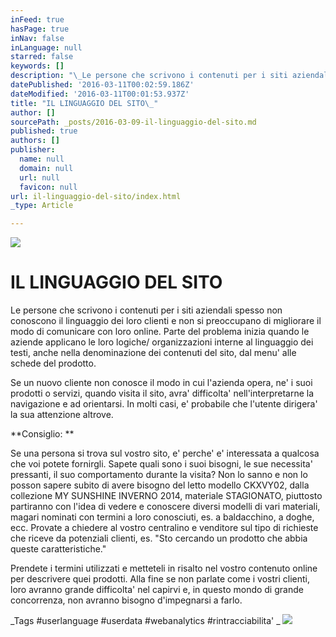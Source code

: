 ```yaml
---
inFeed: true
hasPage: true
inNav: false
inLanguage: null
starred: false
keywords: []
description: "\_Le persone che scrivono i contenuti per i siti aziendali spesso non conoscono il linguaggio dei loro clienti e non si preoccupano di migliorare il modo di comunicare con loro online. \n\nParte del problema inizia quando le aziende applicano le loro logiche/ organizzazioni interne al linguaggio dei testi, anche nella denominazione dei contenuti del sito, dal menu’ alle schede del prodotto.\_"
datePublished: '2016-03-11T00:02:59.186Z'
dateModified: '2016-03-11T00:01:53.937Z'
title: "IL LINGUAGGIO DEL SITO\_"
author: []
sourcePath: _posts/2016-03-09-il-linguaggio-del-sito.md
published: true
authors: []
publisher:
  name: null
  domain: null
  url: null
  favicon: null
url: il-linguaggio-del-sito/index.html
_type: Article

---
```

![](https://the-grid-user-content.s3-us-west-2.amazonaws.com/1dab7084-81a5-4b03-899c-23a5efa07153.jpg)

# IL LINGUAGGIO DEL SITO 

Le persone che scrivono i contenuti per i siti aziendali spesso non conoscono il linguaggio dei loro clienti e non si preoccupano di migliorare il modo di comunicare con loro online. 
Parte del problema inizia quando le aziende applicano le loro logiche/ organizzazioni interne al linguaggio dei testi, anche nella denominazione dei contenuti del sito, dal menu' alle schede del prodotto. 

Se un nuovo cliente non conosce il modo in cui l'azienda opera, ne' i suoi prodotti o servizi, quando visita il sito, avra' difficolta' nell'interpretarne la navigazione e ad orientarsi. In molti casi, e' probabile che l'utente dirigera' la sua attenzione altrove. 

**Consiglio: **

Se una persona si trova sul vostro sito, e' perche' e' interessata a qualcosa che voi potete fornirgli. Sapete quali sono i suoi bisogni, le sue necessita' pressanti, il suo comportamento durante la visita? Non lo sanno e non lo posson sapere subito di avere bisogno del letto modello CKXVY02, dalla collezione MY SUNSHINE INVERNO 2014, materiale STAGIONATO, piuttosto partiranno con l'idea di vedere e conoscere diversi modelli di vari materiali, magari nominati con termini a loro conosciuti, es. a baldacchino, a doghe, ecc. 
Provate a chiedere al vostro centralino e venditore sul tipo di richieste che riceve da potenziali clienti, es. "Sto cercando un prodotto che abbia queste caratteristiche." 

Prendete i termini utilizzati e metteteli in risalto nel vostro contenuto online per descrivere quei prodotti. 
Alla fine se non parlate come i vostri clienti, loro avranno grande difficolta' nel capirvi e, in questo mondo di grande concorrenza, non avranno bisogno d'impegnarsi a farlo. 

_Tags \#userlanguage \#userdata \#webanalytics \#rintracciabilita'
_
![](https://the-grid-user-content.s3-us-west-2.amazonaws.com/dd1b2da5-bdc8-4a24-abc6-6896a3f55940.jpg)